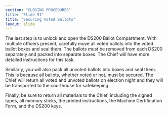 ```yaml
---
section: "CLOSING PROCEDURES"
title: "Slide 91"
title: "Securing Voted Ballots"
layout: slide
---
```


The last step is to unlock and open the DS200 Ballot Compartment. With multiple officers present, carefully move all voted ballots into the voted ballot boxes and seal them. The ballots must be removed from each DS200 separately and packed into separate boxes. The Chief will have more detailed instructions for this task.

Similarly, you will also pack all unvoted ballots into boxes and seal them. This is because all ballots, whether voted or not, must be secured. The Chief will return all voted and unvoted ballots on election night and they will be transported to the courthouse for safekeeping.

Finally, be sure to return all materials to the Chief, including the signed tapes, all memory sticks, the printed instructions, the Machine Certification Form, and the DS200 keys.
